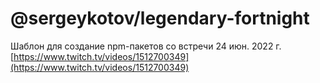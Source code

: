 # @sergeykotov/legendary-fortnight

Шаблон для создание npm-пакетов со встречи 24 июн. 2022 г.
[https://www.twitch.tv/videos/1512700349](https://www.twitch.tv/videos/1512700349)
